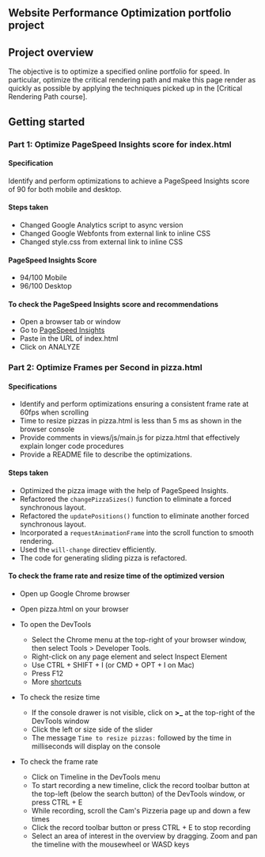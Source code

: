 ## Website Performance Optimization portfolio project

## Project overview

The objective is to optimize a specified online portfolio for speed. In particular, optimize the critical rendering path and make this page render as quickly as possible by applying the techniques picked up in the [Critical Rendering Path course].

## Getting started

### Part 1: Optimize PageSpeed Insights score for index.html

#### Specification
Identify and perform optimizations to achieve a PageSpeed Insights score of 90 for both mobile and desktop.

#### Steps taken
* Changed Google Analytics script to async version
* Changed Google Webfonts from external link to inline CSS
* Changed style.css from external link to inline CSS

#### PageSpeed Insights Score
* 94/100 Mobile
* 96/100 Desktop

#### To check the PageSpeed Insights score and recommendations
* Open a browser tab or window
* Go to [PageSpeed Insights](https://developers.google.com/speed/pagespeed/insights/)
* Paste in the URL of index.html
* Click on ANALYZE

### Part 2: Optimize Frames per Second in pizza.html

#### Specifications
* Identify and perform optimizations ensuring a consistent frame rate at 60fps when scrolling
* Time to resize pizzas in pizza.html is less than 5 ms as shown in the browser console
* Provide comments in views/js/main.js for pizza.html that effectively explain longer code procedures
* Provide a README file to describe the optimizations.

#### Steps taken
* Optimized the pizza image with the help of PageSpeed Insights.
* Refactored the ```changePizzaSizes()``` function to eliminate a forced synchronous layout.
* Refactored the ```updatePositions()``` function to eliminate another forced synchronous layout.
* Incorporated a ```requestAnimationFrame``` into the scroll function to smooth rendering.
* Used the ```will-change``` directiev efficiently.
* The code for generating sliding pizza is refactored. 

#### To check the frame rate and resize time of the optimized version
* Open up Google Chrome browser
* Open pizza.html on your browser
* To open the DevTools
  - Select the Chrome menu at the top-right of your browser window, then select Tools > Developer Tools.
  - Right-click on any page element and select Inspect Element
  - Use CTRL + SHIFT + I (or CMD + OPT + I on Mac)
  - Press F12
  - More [shortcuts](https://developers.google.com/web/tools/iterate/inspect-styles/shortcuts)
* To check the resize time
  - If the console drawer is not visible, click on **>_** at the top-right of the DevTools window
  - Click the left or size side of the slider
  - The message `Time to resize pizzas:` followed by the time in milliseconds will display on the console

* To check the frame rate
  - Click on Timeline in the DevTools menu
  - To start recording a new timeline, click the record toolbar button at the top-left (below the search button) of the DevTools window, or press CTRL + E
  - While recording, scroll the Cam's Pizzeria page up and down a few times
  - Click the record toolbar button or press CTRL + E to stop recording
  - Select an area of interest in the overview by dragging.  Zoom and pan the timeline with the mousewheel or WASD keys

